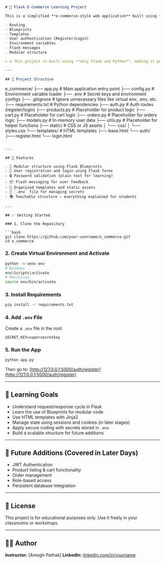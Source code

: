 ```markdown
# 🛒 Flask E-Commerce Learning Project

This is a simplified **e-commerce-style web application** built using **Flask and Python**. It is designed for educational purposes to teach students the fundamentals of web development including:

- Routing
- Blueprints
- Templates
- User authentication (Register/Login)
- Environment variables
- Flash messages
- Modular structure

> ⚙️ This project is built using **only Flask and Python**, making it perfect for beginners.

---

## 📁 Project Structure
```

e_commerce/
├── app.py # Main application entry point
├── config.py # Environment variable loader
├── .env # Secret keys and environment configs
├── .gitignore # Ignore unnecessary files like virtual env, .env, etc.
├── requirements.txt # Python dependencies
├── auth.py # Auth routes (register/login)
├── products.py # Placeholder for product logic
├── cart.py # Placeholder for cart logic
├── orders.py # Placeholder for orders logic
├── models.py # In-memory user data
├── utils.py # Placeholder for helper functions
├── static/ # CSS or JS assets
│ └── css/
│ └── styles.css
└── templates/ # HTML templates
├── base.html
└── auth/
├── register.html
└── login.html

````

---

## 🚀 Features

- 🧱 Modular structure using Flask Blueprints
- 🔐 User registration and login using Flask forms
- 🔒 Password validation (plain text for learning)
- 📦 Flash messaging for user feedback
- 📁 Organized templates and static assets
- 📌 `.env` file for managing secrets
- 📚 Teachable structure – everything explained for students

---

## ✅ Getting Started

### 1. Clone the Repository

```bash
git clone https://github.com/your-username/e_commerce.git
cd e_commerce
````

### 2. Create Virtual Environment and Activate

```bash
python -m venv env
# Windows
env\Scripts\activate
# Mac/Linux
source env/bin/activate
```

### 3. Install Requirements

```bash
pip install -r requirements.txt
```

### 4. Add `.env` File

Create a `.env` file in the root:

```
SECRET_KEY=supersecretkey
```

### 5. Run the App

```bash
python app.py
```

Then go to: [http://127.0.0.1:5000/auth/register](http://127.0.0.1:5000/auth/register)

---

## 🧠 Learning Goals

- Understand request/response cycle in Flask
- Learn the use of Blueprints for modular code
- Use HTML templates with Jinja2
- Manage state using sessions and cookies (in later stages)
- Apply secure coding with secrets stored in `.env`
- Build a scalable structure for future additions

---

## 🔮 Future Additions (Covered in Later Days)

- JWT Authentication
- Product listing & cart functionality
- Order management
- Role-based access
- Persistent database integration

---

## 📌 License

This project is for educational purposes only. Use it freely in your classrooms or workshops.

---

## 🙋‍♂️ Author

**Instructor:** \[Amogh Pathak]
**LinkedIn:** [linkedin.com/in/yourname](https://linkedin.com/in/yourname)

```

```
